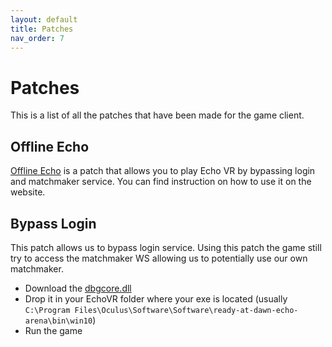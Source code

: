 ```yaml
---
layout: default
title: Patches
nav_order: 7
---
```


# Patches

This is a list of all the patches that have been made for the game client.

## Offline Echo

[Offline Echo] is a patch that allows you to play Echo VR by bypassing login and matchmaker service.
You can find instruction on how to use it on the website.

## Bypass Login
This patch allows us to bypass login service.
Using this patch the game still try to access the matchmaker WS allowing us to potentially use our own matchmaker.

- Download the [dbgcore.dll]
- Drop it in your EchoVR folder where your exe is located (usually `C:\Program Files\Oculus\Software\Software\ready-at-dawn-echo-arena\bin\win10`)
- Run the game

[dbgcore.dll]: https://github.com/NotBlue-Dev/NotBlue-Dev.github.io/blob/main/Files/Patches/BypassLogin/dbgcore.dll
[Offline Echo]: https://echo-foundation.pages.dev/offline_echo/